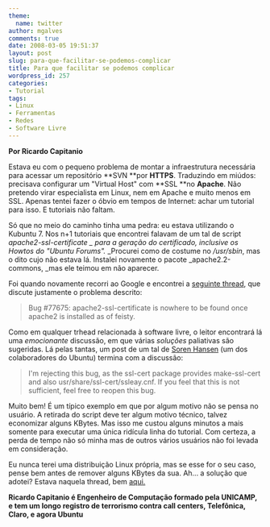 ```yaml
---
theme:
  name: twitter
author: mgalves
comments: true
date: 2008-03-05 19:51:37
layout: post
slug: para-que-facilitar-se-podemos-complicar
title: Para que facilitar se podemos complicar
wordpress_id: 257
categories:
- Tutorial
tags:
- Linux
- Ferramentas
- Redes
- Software Livre
---
```


**Por Ricardo Capitanio**

Estava eu com o pequeno problema de montar a infraestrutura necessária para acessar um repositório **SVN  **por **HTTPS**. Traduzindo em miúdos: precisava configurar um "Virtual Host" com **SSL **no **Apache**. Não pretendo virar especialista em Linux, nem em Apache e muito menos em SSL. Apenas tentei fazer o óbvio em tempos de Internet: achar um tutorial para isso. E tutoriais não faltam.

Só que no meio do caminho tinha uma pedra: eu estava utilizando o Kubuntu 7. Nos n+1 tutoriais que encontrei falavam de um tal de script _apache2-ssl-certificate _ para a geração do certificado, inclusive os _Howtos_ do _"Ubuntu Forums".__ _Procurei como de costume no _/usr/sbin_, mas o dito cujo não estava lá. Instalei novamente o pacote _apache2.2-commons,  _mas ele  teimou em não aparecer.

Foi quando novamente recorri ao Google e encontrei a [seguinte thread](https://launchpad.net/ubuntu/+source/apache2/+bug/77675), que discute justamente o problema descrito:


> Bug #77675: apache2-ssl-certificate is nowhere to be found once apache2 is installed as of feisty.


Como em qualquer trhead relacionada à software livre, o leitor encontrará lá uma _emocionante_ discussão, em que várias _soluções_ paliativas são sugeridas. Lá pelas tantas, um post de um tal de [Soren Hansen](https://launchpad.net/%7Eshawarma) (um dos colaboradores do Ubuntu) termina com a discussão:


> I'm rejecting this bug, as the ssl-cert package provides make-ssl-cert and also usr/share/ssl-cert/ssleay.cnf.
> If you feel that this is not sufficient, feel free to reopen this bug.


Muito bem! É um típico exemplo em que por algum motivo não se pensa no usuário.  A retirada do script deve ter algum motivo técnico, talvez economizar alguns KBytes. Mas isso me custou alguns minutos a mais somente para executar uma única ridícula linha do tutorial. Com certeza, a perda de tempo não só minha mas de outros vários usuários não foi levada em consideração.

Eu nunca terei uma distribuição Linux própria, mas se esse for o seu caso, pense bem antes de remover alguns KBytes da sua. Ah... a solução que adotei? Estava naquela thread, bem [aqui.](https://launchpad.net/ubuntu/+source/apache2/+bug/77675/comments/15)

**Ricardo Capitanio é Engenheiro de Computação formado pela UNICAMP, e tem um longo registro de terrorismo contra call centers, Telefônica, Claro, e agora Ubuntu**
